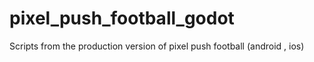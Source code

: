 # pixel_push_football_godot
Scripts from the production version of pixel push football (android , ios)
